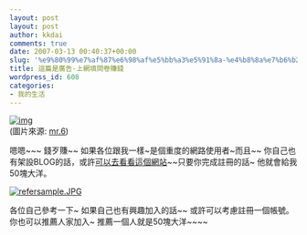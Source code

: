 ```yaml
---
layout: post
layout: post
author: kkdai
comments: true
date: 2007-03-13 00:40:37+00:00
slug: '%e9%80%99%e7%af%87%e6%98%af%e5%bb%a3%e5%91%8a-%e4%b8%8a%e7%b6%b2%e5%a1%ab%e5%95%8f%e5%8d%b7%e8%b3%ba%e9%8c%a2'
title: 這篇是廣告-上網填問卷賺錢
wordpress_id: 608
categories:
- 我的生活
---
```


[![img](http://mr6.cc/wp-content/uploads/2006/11/work18.jpg)](http://www.emailcash.com.tw/join.asp?refer=kkdai)  
(圖片來源: [mr.6](http://mr6.cc/?p=528))

嗯嗯~~~ 錢歹賺~~ 如果各位跟我一樣~是個重度的網路使用者~而且~~ 你自己也有架設BLOG的話，或許[可以去看看這個網站](http://www.emailcash.com.tw/join.asp?refer=kkdai)~~只要你完成註冊的話~ 他就會給我50塊大洋。 

[![refersample.JPG](http://www.evanlin.com/blog/archives/refersample.JPG) ](http://www.emailcash.com.tw/join.asp?refer=kkdai)

各位自己參考一下~ 如果自己也有興趣加入的話~~ 或許可以考慮註冊一個帳號。 你也可以推薦人家加入~ 推薦一個人就是50塊大洋~~~~
